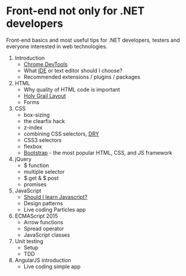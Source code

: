 # Front-end not only for .NET developers
Front-end basics and most useful tips for .NET developers, testers and everyone interested in web technologies.

1. Introduction
   * [Chrome DevTools](https://developer.chrome.com/devtools)
   * What [IDE](https://en.wikipedia.org/wiki/Integrated_development_environment) or text editor should I choose?
   * Recommended extensions / plugins / packages
2. HTML
   * Why quality of HTML code is important
   * [Holy Grail Layout](https://en.wikipedia.org/wiki/Holy_Grail_(web_design))
   * Forms
3. CSS
   * box-sizing
   * the clearfix hack
   * z-index
   * combining CSS selectors, [DRY](https://en.wikipedia.org/wiki/Don't_repeat_yourself "Don't repeat yourself")
   * CSS3 selectors
   * flexbox
   * [Bootstrap](http://getbootstrap.com) - the most popular HTML, CSS, and JS framework
4. jQuery
   * $ function
   * multiple selector
   * $.get & $.post
   * promises
5. JavaScript
   * [Should I learn Javascript?](http://shouldilearnjavascript.com)
   * Design patterns
   * Live coding Particles app
6. ECMAScript 2015
   * Arrow functions
   * Spread operator
   * JavaScript classes
7. Unit testing
   * Setup
   * TDD
8. AngularJS introduction
   * Live coding simple app
